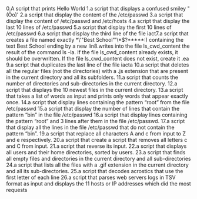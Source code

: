 0.A script that prints Hello World
1.a script that displays a confused smiley "(Ôo)'
2.a script that display the content of the /etc/passwd
3.a script that display the content of /etc/passwd and /etc/hosts
4.a script that display the last 10 lines of /etc/passwd
5.a script that display the first 10 lines of /etc/passwd
6.a script that display the third line of the file iact7.a script that  creates a file named exactly \*\\'"Best School"\'\\*$\?\*\*\*\*\*:) containing the text Best School ending by a new lin8.writes into the file ls_cwd_content the result of the command ls -la. If the file ls_cwd_content already exists, it should be overwritten. If the file ls_cwd_content does not exist, create it
.ea
9.a script that duplicates the last line of the file iacta
10.a script that deletes all the regular files (not the directories) with a .js extension that are present in the current directory and all its subfolders.
11.a script that counts the number of directories and sub-directories in the current directory.
12.a script that displays the 10 newest files in the current directory.
13.a script that  takes a list of words as input and prints only words that appear exactly once.
14.a script that display lines containing the pattern “root” from the file /etc/passwd
15.a script that display the number of lines that contain the pattern “bin” in the file /etc/passwd
16.a script that display lines containing the pattern “root” and 3 lines after them in the file /etc/passwd.
17.a script that display all the lines in the file /etc/passwd that do not contain the pattern “bin”.
19.a script that replace all characters A and c from input to Z and e respectively.
20.a script that create a script that removes all letters c and C from input.
21.a script that reverse its input.
22.a script that displays all users and their home directories, sorted by users.
23.a script that finds all empty files and directories in the current directory and all sub-directories
24.a script that  lists all the files with a .gif extension in the current directory and all its sub-directories.
25.a script that decodes acrostics that use the first letter of each line
26.a script that parses web servers logs in TSV format as input and displays the 11 hosts or IP addresses which did the most requests
